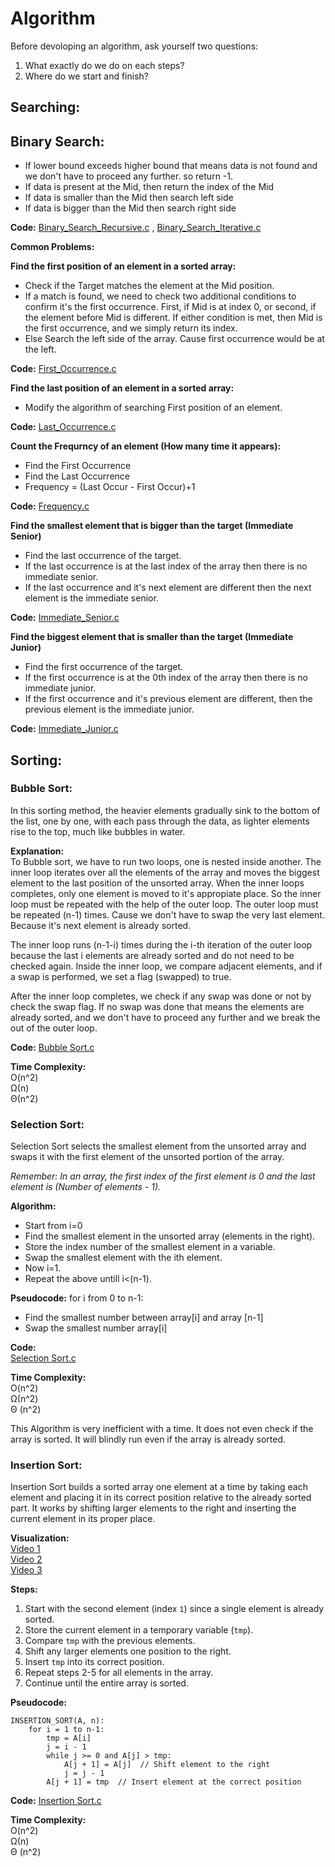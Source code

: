 # Algorithm

Before devoloping an algorithm, ask yourself two questions:   
1. What exactly do we do on each steps?  
2. Where do we start and finish?

## Searching:
## Binary Search:
* If lower bound exceeds higher bound that means data is not found and we don't have to proceed any further. so return -1.
* If data is present at the Mid, then return the index of the Mid
* If data is smaller than the Mid then search left side
* If data is bigger than the Mid then search right side

**Code:** [Binary_Search_Recursive.c](Binary_Search/Binary_Search.c) , [Binary_Search_Iterative.c](Binary_Search/Binary_Search_Iterative.c)

**Common Problems:**    

**Find the first position of an element in a sorted array:**
* Check if the Target matches the element at the Mid position.
* If a match is found, we need to check two additional conditions to confirm it's the first occurrence. First, if Mid is at index 0, or second, if the element before Mid is different. If either condition is met, then Mid is the first occurrence, and we simply return its index.
* Else Search the left side of the array. Cause first occurrence would be at the left.

**Code:** [First_Occurrence.c](Binary_Search/First_Occurrence.c)

**Find the last position of an element in a sorted array:**
* Modify the algorithm of searching First position of an element.

**Code:** [Last_Occurrence.c](Binary_Search/Last_Occurrence.c)

**Count the Frequrncy of an element (How many time it appears):**    
* Find the First Occurrence
* Find the Last Occurrence
* Frequency = (Last Occur - First Occur)+1

**Code:** [Frequency.c](Binary_Search/Frequency.c)

**Find the smallest element that is bigger than the target (Immediate Senior)**
* Find the last occurrence of the target.
* If the last occurrence is at the last index of the array then there is no immediate senior.
* If the last occurrence and it's next element are different then the next element is the immediate senior.

**Code:** [Immediate_Senior.c](Binary_Search/Immediate_Senior.c)

**Find the biggest element that is smaller than the target (Immediate Junior)**
* Find the first occurrence of the target.
* If the first occurrence is at the 0th index of the array then there is no immediate junior.
* If the first occurrence and it's previous element are different, then the previous element is the immediate junior.

**Code:** [Immediate_Junior.c](Binary_Search/Immediate_Junior.c)

## Sorting:

### Bubble Sort:
In this sorting method, the heavier elements gradually sink to the bottom of the list, one by one, with each pass through the data, as lighter elements rise to the top, much like bubbles in water.

**Explanation:**    
To Bubble sort, we have to run two loops, one is nested inside another. The inner loop iterates over all the elements of the array and moves the biggest element to the last position of the unsorted array. When the inner loops completes, only one element is moved to it's appropiate place. So the inner loop must be repeated with the help of the outer loop. The outer loop must be repeated (n-1) times. Cause we don't have to swap the very last element. Because it's next element is already sorted.

The inner loop runs (n-1-i) times during the i-th iteration of the outer loop because the last i elements are already sorted and do not need to be checked again. Inside the inner loop, we compare adjacent elements, and if a swap is performed, we set a flag (swapped) to true.

After the inner loop completes, we check if any swap was done or not by check the swap flag. If no swap was done that means the elements are already sorted, and we don't have to proceed any further and we break the out of the outer loop.

**Code:**
[Bubble Sort.c](Sorting/Bubble_Sort.c)

**Time Complexity:**   
O(n^2)   
Ω(n)   
Θ(n^2)

### Selection Sort:
Selection Sort selects the smallest element from the unsorted array and swaps it with the first element of the unsorted portion of the array.

*Remember: In an array, the first index of the first element is 0 and the last element is (Number of elements - 1).*

**Algorithm:**

* Start from i=0
* Find the smallest element in the unsorted array (elements in the right).
* Store the index number of the smallest element in a variable.
* Swap the smallest element with the ith element.
* Now i=1.
* Repeat the above untill i<(n-1).

**Pseudocode:**
for i from 0 to n-1:
* Find the smallest number between array[i] and array [n-1]   
* Swap the smallest number array[i]


**Code:**      
[Selection Sort.c](Sorting/Selection_Sort.c)

**Time Complexity:**   
O(n^2)   
Ω(n^2)   
Θ (n^2)   

This Algorithm is very inefficient with a time. It does not even check if the array is sorted. It will blindly run even if the array is already sorted.

### Insertion Sort:   
Insertion Sort builds a sorted array one element at a time by taking each element and placing it in its correct position relative to the already sorted part. It works by shifting larger elements to the right and inserting the current element in its proper place.   

**Visualization:**   
[Video 1](https://www.youtube.com/watch?v=E8svn2Wgri8)    
[Video 2](https://youtu.be/8mJ-OhcfpYg?si=Hiyv4poTvnf8Zrft)    
[Video 3](https://youtu.be/IniSptbttgg?si=P_x6qKLnzRDDFqN6)    

**Steps:**   
1. Start with the second element (index `1`) since a single element is already sorted.
2. Store the current element in a temporary variable (`tmp`).
3. Compare `tmp` with the previous elements.
4. Shift any larger elements one position to the right.
5. Insert `tmp` into its correct position.
6. Repeat steps 2-5 for all elements in the array.
7. Continue until the entire array is sorted.

**Pseudocode:**   
```
INSERTION_SORT(A, n):
    for i = 1 to n-1:
        tmp = A[i]
        j = i - 1
        while j >= 0 and A[j] > tmp:
            A[j + 1] = A[j]  // Shift element to the right
            j = j - 1
        A[j + 1] = tmp  // Insert element at the correct position
```

**Code:**
[Insertion Sort.c](Sorting/Insertion_Sort.c)

**Time Complexity:**   
O(n^2)   
Ω(n)   
Θ (n^2) 
